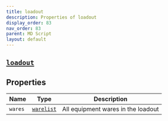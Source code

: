 ```yaml
---
title: loadout
description: Properties of loadout
display_order: 83
nav_order: 83
parent: MD Script
layout: default
---
```


##  [`loadout`](./loadout.html) 


## Properties

| Name | Type | Description |
|------|------|-------------|
| `wares` | [`warelist`](./warelist.html) | All equipment wares in the loadout |



